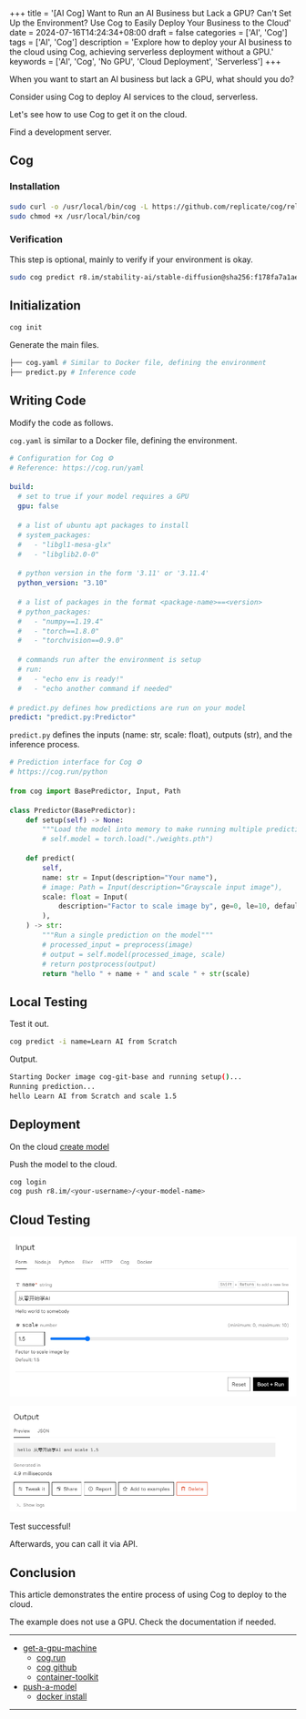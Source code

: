+++
title = '[AI Cog] Want to Run an AI Business but Lack a GPU? Can't Set Up the Environment? Use Cog to Easily Deploy Your Business to the Cloud'
date = 2024-07-16T14:24:34+08:00
draft = false
categories = ['AI', 'Cog']
tags = ['AI', 'Cog']
description = 'Explore how to deploy your AI business to the cloud using Cog, achieving serverless deployment without a GPU.'
keywords = ['AI', 'Cog', 'No GPU', 'Cloud Deployment', 'Serverless']
+++

When you want to start an AI business but lack a GPU, what should you do?

Consider using Cog to deploy AI services to the cloud, serverless.

Let's see how to use Cog to get it on the cloud.

Find a development server.

## Cog
### Installation

```bash
sudo curl -o /usr/local/bin/cog -L https://github.com/replicate/cog/releases/latest/download/cog_`uname -s`_`uname -m`
sudo chmod +x /usr/local/bin/cog
```

### Verification
This step is optional, mainly to verify if your environment is okay.

```bash
sudo cog predict r8.im/stability-ai/stable-diffusion@sha256:f178fa7a1ae43a9a9af01b833b9d2ecf97b1bcb0acfd2dc5dd04895e042863f1 -i prompt="a pot of gold"
```

## Initialization

```bash
cog init
```

Generate the main files.

```bash
├── cog.yaml # Similar to Docker file, defining the environment
├── predict.py # Inference code
```

## Writing Code

Modify the code as follows.

`cog.yaml` is similar to a Docker file, defining the environment.

```yaml
# Configuration for Cog ⚙️
# Reference: https://cog.run/yaml

build:
  # set to true if your model requires a GPU
  gpu: false

  # a list of ubuntu apt packages to install
  # system_packages:
  #   - "libgl1-mesa-glx"
  #   - "libglib2.0-0"

  # python version in the form '3.11' or '3.11.4'
  python_version: "3.10"

  # a list of packages in the format <package-name>==<version>
  # python_packages:
  #   - "numpy==1.19.4"
  #   - "torch==1.8.0"
  #   - "torchvision==0.9.0"

  # commands run after the environment is setup
  # run:
  #   - "echo env is ready!"
  #   - "echo another command if needed"

# predict.py defines how predictions are run on your model
predict: "predict.py:Predictor"
```

`predict.py` defines the inputs (name: str, scale: float), outputs (str), and the inference process.

```python
# Prediction interface for Cog ⚙️
# https://cog.run/python

from cog import BasePredictor, Input, Path

class Predictor(BasePredictor):
    def setup(self) -> None:
        """Load the model into memory to make running multiple predictions efficient"""
        # self.model = torch.load("./weights.pth")

    def predict(
        self,
        name: str = Input(description="Your name"),
        # image: Path = Input(description="Grayscale input image"),
        scale: float = Input(
            description="Factor to scale image by", ge=0, le=10, default=1.5
        ),
    ) -> str:
        """Run a single prediction on the model"""
        # processed_input = preprocess(image)
        # output = self.model(processed_image, scale)
        # return postprocess(output)
        return "hello " + name + " and scale " + str(scale)
```

## Local Testing

Test it out.

```bash
cog predict -i name=Learn AI from Scratch
```

Output.

```bash
Starting Docker image cog-git-base and running setup()...
Running prediction...
hello Learn AI from Scratch and scale 1.5
```

## Deployment

On the cloud [create model](https://replicate.com/create)

Push the model to the cloud.

```bash
cog login
cog push r8.im/<your-username>/<your-model-name>
```

## Cloud Testing

![cog-input](cog-input.png)

![cog-output](cog-output.png)

Test successful!

Afterwards, you can call it via API.

## Conclusion

This article demonstrates the entire process of using Cog to deploy to the cloud.

The example does not use a GPU. Check the documentation if needed.

---

- [get-a-gpu-machine](https://replicate.com/docs/guides/get-a-gpu-machine)
    - [cog.run](https://cog.run/)
    - [cog github](https://github.com/replicate/cog)
    - [container-toolkit](https://docs.nvidia.com/datacenter/cloud-native/container-toolkit/latest/install-guide.html)
- [push-a-model](https://replicate.com/docs/guides/push-a-model)
    - [docker install](https://docs.docker.com/engine/install/ubuntu/)

---

<!-- - [AI Blog - Learn AI from Scratch](...) -->
<!-- - [WeChat Public Account - Learn AI from Scratch](...) -->
<!-- - [CSDN - Learn AI from Scratch](...) -->
<!-- - [Juejin - Learn AI from Scratch](...) -->
<!-- - [Zhihu - Learn AI from Scratch](...) -->
<!-- - [Alibaba Cloud - Learn AI from Scratch](...) -->
<!-- - [Tencent Cloud - Learn AI from Scratch](...) -->
